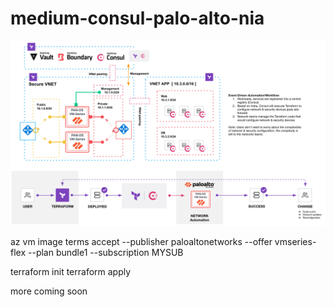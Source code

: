 # medium-consul-palo-alto-nia

![title](./images/consulnia.png)

az vm image terms accept --publisher paloaltonetworks --offer vmseries-flex --plan bundle1 --subscription MYSUB

terraform init
terraform apply 

more coming soon